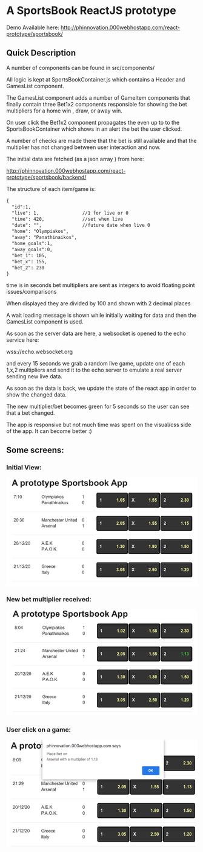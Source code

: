 # A SportsBook ReactJS prototype

Demo Available here: http://phinnovation.000webhostapp.com/react-prototype/sportsbook/

## Quick Description

A number of components can be found in src/components/

All logic is kept at SportsBookContainer.js which contains a Header and GamesList component.

The GamesList component adds a number of GameItem components that finally contain three Bet1x2 components responsible for showing the bet multipliers for a home win , draw, or away win.

On user click the Bet1x2 component propagates the even up to to the SportsBookContainer which shows in an alert the bet the user clicked.

A number of checks are made there that the bet is still available and that the multiplier has not changed between user interaction and now.

The initial data are fetched (as a json array ) from here:

http://phinnovation.000webhostapp.com/react-prototype/sportsbook/backend/

The structure of each item/game is:

```
{
  "id":1,
  "live": 1,                //1 for live or 0
  "time": 420,              //set when live
  "date": "",               //future date when live 0
  "home": "Olympiakos",
  "away": "Panathinaikos",
  "home_goals":1,
  "away_goals":0,
  "bet_1": 105,
  "bet_x": 155,
  "bet_2": 230
}
```

time is in seconds
bet multipliers are sent as integers to avoid floating point issues/comparisons

When displayed they are divided by 100 and shown with 2 decimal places

A wait loading message is shown while initially waiting for data and then the GamesList component is used.

As soon as the server data are here, a websocket is opened to the echo service here:

wss://echo.websocket.org

and every 15 seconds we grab a random live game, update one of each 1,x,2 multipliers and send it to the echo server to emulate a real server sending new live data.

As soon as the data is back, we update the state of the react app in order to show the changed data.

The new multiplier/bet becomes green for 5 seconds so the user can see that a bet changed.

The app is responsive but not much time was spent on the visual/css side of the app. It can become better :)

## Some screens:

### Initial View:

![Screens of the app](images/initial.png)

### New bet multiplier received:

![Screens of the app](images/newbet.png)

### User click on a game:

![Screens of the app](images/click.png)
